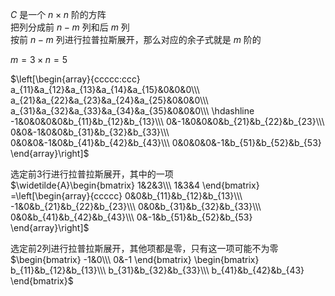 $C$ 是一个 $n\times n$ 阶的方阵  
把列分成前 $n-m$ 列和后 $m$ 列  
按前 $n-m$ 列进行拉普拉斯展开，那么对应的余子式就是 $m$ 阶的  
  
 $m=3\times n=5$  
  
 $\left[\begin{array}{ccccc:ccc}  
a_{11}&a_{12}&a_{13}&a_{14}&a_{15}&0&0&0\\\  
a_{21}&a_{22}&a_{23}&a_{24}&a_{25}&0&0&0\\\  
a_{31}&a_{32}&a_{33}&a_{34}&a_{35}&0&0&0\\\  
\hdashline  
-1&0&0&0&0&b_{11}&b_{12}&b_{13}\\\  
0&-1&0&0&0&b_{21}&b_{22}&b_{23}\\\  
0&0&-1&0&0&b_{31}&b_{32}&b_{33}\\\  
0&0&0&-1&0&b_{41}&b_{42}&b_{43}\\\  
0&0&0&0&-1&b_{51}&b_{52}&b_{53}  
\end{array}\right]$  
  
选定前3行进行拉普拉斯展开，其中的一项  
 $\widetilde{A}\begin{bmatrix}  
1&2&3\\\  
1&3&4  
\end{bmatrix}  
=\left[\begin{array}{ccccc}  
0&0&b_{11}&b_{12}&b_{13}\\\  
-1&0&b_{21}&b_{22}&b_{23}\\\  
0&0&b_{31}&b_{32}&b_{33}\\\  
0&0&b_{41}&b_{42}&b_{43}\\\  
0&-1&b_{51}&b_{52}&b_{53}  
\end{array}\right]$  
  
选定前2列进行拉普拉斯展开，其他项都是零，只有这一项可能不为零  
 $\begin{bmatrix}  
-1&0\\\  
0&-1  
\end{bmatrix}  
\begin{bmatrix}  
b_{11}&b_{12}&b_{13}\\\  
b_{31}&b_{32}&b_{33}\\\  
b_{41}&b_{42}&b_{43}  
\end{bmatrix}$  
